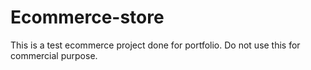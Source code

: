 <h1> Ecommerce-store</h1>
<p>This is a test ecommerce project done for portfolio. Do not use this for commercial purpose.<p>
  
  
